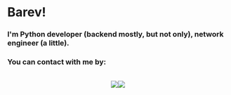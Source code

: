 # Barev!

### I'm Python developer (backend mostly, but not only), network engineer (a little).
### You can contact with me by:
<div align='center'>
<br>
<a href='https://t.me/sivikgosh' target='_blank'><img src='https://img.shields.io/badge/Telegram-white?style=for-the-badge&logo=Telegram&logoColor=26A5E4'><img src='https://img.shields.io/badge/@SivikGosh-26A5E4?style=for-the-badge'></a>
<br>
</div>
